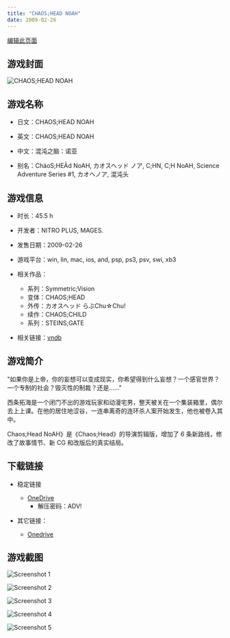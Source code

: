 ```yaml
---
title: "CHAOS;HEAD NOAH"
date: 2009-02-26
---
```

[编辑此页面](https://github.com/ACG-3/ADV3-source/blob/main/source/_posts/games/CHAOS%3BHEAD%20NOAH.md)

## 游戏封面

![CHAOS;HEAD NOAH](https://pan.timero.xyz/d/onedrive/img_lib_001/CHAOS%3BHEAD%20NOAH_cover.avif)


## 游戏名称

- 日文：CHAOS;HEAD NOAH
- 英文：CHAOS;HEAD NOAH
- 中文：混沌之脑：诺亚

- 别名：ChäoS;HEĀd NoAH, カオスヘッド ノア, C;HN, C;H NoAH, Science Adventure Series #1, カオヘノア, 混沌头


## 游戏信息

- 时长：45.5 h
- 开发者：NITRO PLUS, MAGES.
- 发售日期：2009-02-26
- 游戏平台：win, lin, mac, ios, and, psp, ps3, psv, swi, xb3
- 相关作品：
   - 系列：Symmetric;Vision
   - 变体：CHAOS;HEAD
   - 外传：カオスヘッド らぶChu☆Chu!
   - 续作：CHAOS;CHILD
   - 系列：STEINS;GATE

- 相关链接：[vndb](https://vndb.org/v22505)


## 游戏简介

"如果你是上帝，你的妄想可以变成现实，你希望得到什么妄想？一个感官世界？一个专制的社会？毁灭性的制裁？还是......"

西条拓海是一个闭门不出的游戏玩家和动漫宅男，整天被关在一个集装箱里，偶尔去上上课。在他的居住地涩谷，一连串离奇的连环杀人案开始发生，他也被卷入其中。

Chaos;Head NoAH》是《Chaos;Head》的导演剪辑版，增加了 6 条新路线，修改了故事情节、新 CG 和改版后的真实结局。


## 下载链接

- 稳定链接
    - [OneDrive](https://pan.timero.xyz/onedrive/adv_lib_001/CHAOS%3BHEAD%20NOAH)
        - 解压密码：ADV!

- 其它链接：
    - [Onedrive](xxx)
        
        


## 游戏截图


![Screenshot 1](https://pan.timero.xyz/d/onedrive/img_lib_001/CHAOS%3BHEAD%20NOAH_Screenshot_1.avif)

![Screenshot 2](https://pan.timero.xyz/d/onedrive/img_lib_001/CHAOS%3BHEAD%20NOAH_Screenshot_2.avif)

![Screenshot 3](https://pan.timero.xyz/d/onedrive/img_lib_001/CHAOS%3BHEAD%20NOAH_Screenshot_3.avif)

![Screenshot 4](https://pan.timero.xyz/d/onedrive/img_lib_001/CHAOS%3BHEAD%20NOAH_Screenshot_4.avif)

![Screenshot 5](https://pan.timero.xyz/d/onedrive/img_lib_001/CHAOS%3BHEAD%20NOAH_Screenshot_5.avif)

